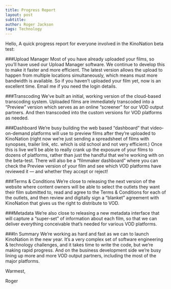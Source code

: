 ```yaml
---
title: Progress Report
layout: post
subtitle: 
author: Roger Jackson
tags: Technology
---
```

Hello,
A quick progress report for everyone involved in the KinoNation beta test:

###Upload Manager
Most of you have already uploaded your films, so you’ll have used our Upload Manager software. We continue to develop this to make it faster and more efficient. The latest version allows the upload to happen from multiple locations simultaneously, which means must more bandwidth is available. So if you haven’t uploaded your film yet, now is an excellent time. Email me if you need the login details.

###Transcoding
We’ve built an initial, working version of the cloud-based transcoding system. Uploaded films are immediately transcoded into a “Preview” version which serves as an online “screener” for our VOD output partners. And then transcoded into the custom versions for VOD platforms as needed.

###Dashboard
We’re busy building the web based “dashboard” that video-on-demand platforms will use to preview films after they’re uploaded to KinoNation (right now we’re just sending a spreadsheet of films with synopses, trailer link, etc. which is old school and not very efficient.) Once this is live we’ll be able to really crank up the exposure of your films to dozens of platforms, rather than just the handful that we’re working with on the beta-test. There will also be a “filmmaker dashboard” where you can check the Preview version of your film and see which VOD platforms have reviewed it — and whether they accept or reject!

###Terms & Conditions
We’re close to releasing the next version of the website where content owners will be able to select the outlets they want their film submitted to, read and agree to the Terms & Conditions for each of the outlets, and then review and digitally sign a “blanket” agreement with KinoNation that gives us the right to distribute to VOD.

###Metadata
We’re also close to releasing a new metadata interface that will capture a “super-set” of information about each film, so that we can deliver everything conceivable that’s needed for various VOD platforms.

###In Summary
We’re working as hard and fast as we can to launch KinoNation in the new year. It’s a very complex set of software engineering & technology challenges, and it takes time to write the code, but we’re making rapid progress. And on the business development side we’re busy lining up more and more VOD output partners, including the most of the major platforms.

Warmest,

Roger
